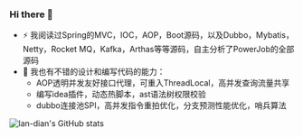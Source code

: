 ### Hi there 👋
- ⚡ 我阅读过Spring的MVC，IOC，AOP，Boot源码，以及Dubbo，Mybatis，Netty，Rocket MQ，Kafka，Arthas等等源码，自主分析了PowerJob的全部源码
- 💬 我也有不错的设计和编写代码的能力：
  - AOP透明并发友好接口代理，可重入ThreadLocal，高并发查询流量共享
  - 编写idea插件，动态热脚本，ast语法树权限校验
  - dubbo连接池SPI，高并发指令重拍优化，分支预测性能优化，哨兵算法

![lan-dian's GitHub stats](https://github-readme-stats.vercel.app/api?username=lan-dian)
<!--
**langar294/langar294** is a ✨ _special_ ✨ repository because its `README.md` (this file) appears on your GitHub profile.
-->
